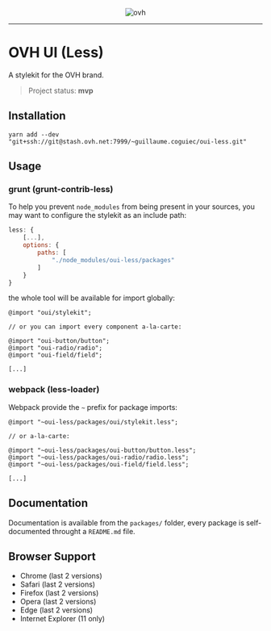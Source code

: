 <p align="center"><img src="http://i.imgur.com/JJYWgLD.png" alt="ovh"/></p>

<hr>

# OVH UI (Less)

A stylekit for the OVH brand.

> Project status: **mvp**

## Installation

```
yarn add --dev "git+ssh://git@stash.ovh.net:7999/~guillaume.coguiec/oui-less.git"
```

## Usage

### grunt (grunt-contrib-less)

To help you prevent `node_modules` from being present in your sources, you may want to configure the stylekit as an include path:

```js
less: {
    [...],
    options: {
        paths: [
            "./node_modules/oui-less/packages"
        ]
    }
}
```

the whole tool will be available for import globally:

```less
@import "oui/stylekit";

// or you can import every component a-la-carte:

@import "oui-button/button";
@import "oui-radio/radio";
@import "oui-field/field";

[...]
```

### webpack (less-loader)

Webpack provide the `~` prefix for package imports:

```less
@import "~oui-less/packages/oui/stylekit.less";

// or a-la-carte:

@import "~oui-less/packages/oui-button/button.less";
@import "~oui-less/packages/oui-radio/radio.less";
@import "~oui-less/packages/oui-field/field.less";

[...]
```
## Documentation

Documentation is available from the `packages/` folder, every package is self-documented throught a `README.md` file.

## Browser Support

- Chrome (last 2 versions)
- Safari (last 2 versions)
- Firefox (last 2 versions)
- Opera (last 2 versions)
- Edge (last 2 versions)
- Internet Explorer (11 only)
